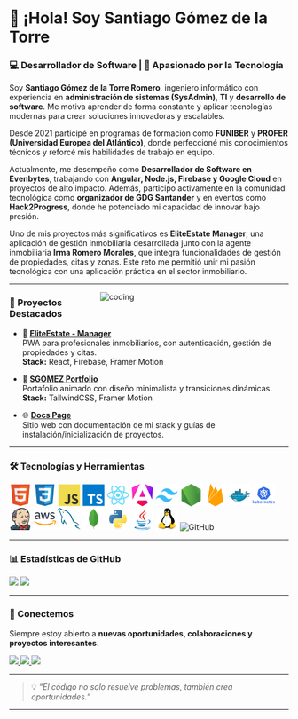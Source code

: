 # 👋 ¡Hola! Soy Santiago Gómez de la Torre  

### 💻 Desarrollador de Software | 🚀 Apasionado por la Tecnología  

Soy **Santiago Gómez de la Torre Romero**, ingeniero informático con experiencia en **administración de sistemas (SysAdmin)**, **TI** y **desarrollo de software**. Me motiva aprender de forma constante y aplicar tecnologías modernas para crear soluciones innovadoras y escalables.  

Desde 2021 participé en programas de formación como **FUNIBER** y **PROFER (Universidad Europea del Atlántico)**, donde perfeccioné mis conocimientos técnicos y reforcé mis habilidades de trabajo en equipo.  

Actualmente, me desempeño como **Desarrollador de Software en Evenbytes**, trabajando con **Angular, Node.js, Firebase y Google Cloud** en proyectos de alto impacto. Además, participo activamente en la comunidad tecnológica como **organizador de GDG Santander** y en eventos como **Hack2Progress**, donde he potenciado mi capacidad de innovar bajo presión.  

Uno de mis proyectos más significativos es **EliteEstate Manager**, una aplicación de gestión inmobiliaria desarrollada junto con la agente inmobiliaria **Irma Romero Morales**, que integra funcionalidades de gestión de propiedades, citas y zonas. Este reto me permitió unir mi pasión tecnológica con una aplicación práctica en el sector inmobiliario.  

---

<img align="right" alt="coding" width="340" src="https://media.tenor.com/NOYF3f82b_gAAAAC/programmer.gif">

### 🚀 Proyectos Destacados  

- 🎯 [**EliteEstate - Manager**](https://github.com/sgomez-dev/EliteEstate-Manager)  
  PWA para profesionales inmobiliarios, con autenticación, gestión de propiedades y citas.  
  **Stack:** React, Firebase, Framer Motion  

- 🧠 [**SGOMEZ Portfolio**](https://github.com/sgomez-dev/sgomez)  
  Portafolio animado con diseño minimalista y transiciones dinámicas.  
  **Stack:** TailwindCSS, Framer Motion  

- 🌐 [**Docs Page**](https://github.com/sgomez-dev/docs)  
  Sitio web con documentación de mi stack y guías de instalación/inicialización de proyectos.  

---

### 🛠️ Tecnologías y Herramientas  

<p align="left">
  <img src="https://raw.githubusercontent.com/devicons/devicon/master/icons/html5/html5-original.svg" width="40" title="HTML5" />
  <img src="https://raw.githubusercontent.com/devicons/devicon/master/icons/css3/css3-original.svg" width="40" title="CSS3" />
  <img src="https://raw.githubusercontent.com/devicons/devicon/master/icons/javascript/javascript-original.svg" width="40" title="JavaScript" />
  <img src="https://raw.githubusercontent.com/devicons/devicon/master/icons/typescript/typescript-original.svg" width="40" title="TypeScript" />
  <img src="https://raw.githubusercontent.com/devicons/devicon/master/icons/react/react-original.svg" width="40" title="React" />
  <img src="https://raw.githubusercontent.com/devicons/devicon/master/icons/angular/angular-original.svg" width="40" title="Angular" />
  <img src="https://raw.githubusercontent.com/devicons/devicon/master/icons/tailwindcss/tailwindcss-original.svg" width="40" title="TailwindCSS" />
  <img src="https://raw.githubusercontent.com/devicons/devicon/master/icons/nodejs/nodejs-original.svg" width="40" title="Node.js" />
  <img src="https://raw.githubusercontent.com/devicons/devicon/master/icons/firebase/firebase-plain.svg" width="40" title="Firebase" />
  <img src="https://raw.githubusercontent.com/devicons/devicon/master/icons/docker/docker-original.svg" width="40" title="Docker" />
  <img src="https://raw.githubusercontent.com/devicons/devicon/master/icons/kubernetes/kubernetes-plain-wordmark.svg" width="40" title="Kubernetes" />
  <img src="https://raw.githubusercontent.com/devops-workflow/jenkins-icons/master/icons/jenkins-logo-48x48.png" width="40" title="Jenkins" />
  <img src="https://raw.githubusercontent.com/devicons/devicon/master/icons/amazonwebservices/amazonwebservices-original-wordmark.svg" width="40" title="AWS" />
  <img src="https://raw.githubusercontent.com/devicons/devicon/master/icons/mysql/mysql-original.svg" width="40" title="MySQL" />
  <img src="https://raw.githubusercontent.com/devicons/devicon/master/icons/mongodb/mongodb-original.svg" width="40" title="MongoDB" />
  <img src="https://raw.githubusercontent.com/devicons/devicon/master/icons/python/python-original.svg" width="40" title="Python" />
  <img src="https://raw.githubusercontent.com/devicons/devicon/master/icons/java/java-original.svg" width="40" title="Java" />
  <img src="https://raw.githubusercontent.com/devicons/devicon/master/icons/linux/linux-original.svg" width="40" title="Linux" />
  <img src="https://raw.githubusercontent.com/jmnote/z-icons/master/svg/github.svg" width="40" title="GitHub" />
</p>

---

### 📊 Estadísticas de GitHub  

<p align="left">
  <img src="https://github-readme-stats.vercel.app/api?username=sgomez-dev&show_icons=true&theme=radical" width="48%" />
  <img src="https://github-readme-stats.vercel.app/api/top-langs/?username=sgomez-dev&layout=compact&theme=radical" width="48%" />
</p>

---

### 🤝 Conectemos  

Siempre estoy abierto a **nuevas oportunidades, colaboraciones y proyectos interesantes**.  

<p align="left">
  <a href="https://linkedin.com/in/sgomez-dev" target="_blank">
    <img src="https://img.shields.io/badge/LinkedIn-blue?style=for-the-badge&logo=linkedin&logoColor=white" />
  </a>
  <a href="https://instagram.com/santigt1503" target="_blank">
    <img src="https://img.shields.io/badge/Instagram-E4405F?style=for-the-badge&logo=instagram&logoColor=white" />
  </a>
  <a href="https://fb.com/santi.gomez.568847" target="_blank">
    <img src="https://img.shields.io/badge/Facebook-1877F2?style=for-the-badge&logo=facebook&logoColor=white" />
  </a>
</p>  

---

> 💡 *“El código no solo resuelve problemas, también crea oportunidades.”*  

---
